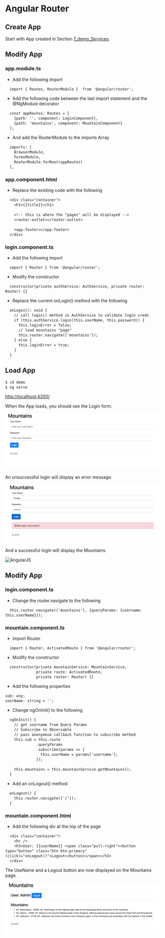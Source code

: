 # Angular Router

## Create App
Start with App created in Section [7_demo_Services](https://github.com/RobertFrenette/E-31_Spring_2018/tree/master/17_Angular/7_demo_Services).

## Modify App


### app.module.ts
+ Add the following import
```
  import { Routes, RouterModule }  from '@angular/router';
```

+ Add the following code between the last import statement and the @NgModule decorator
```
  const appRoutes: Routes = [
    {path: '', component: LoginComponent},
    {path: 'mountains', component: MountainComponent}
  ];
```

+ And add the RouterModule to the imports Array
```
  imports: [
    BrowserModule,
    FormsModule,
    RouterModule.forRoot(appRoutes)
  ],
```


### app.component.html
+ Replace the existing code with the following
```
  <div class="container">
    <h1>{{title}}</h1>

    <!-- this is where the "pages" will be displayed -->
    <router-outlet></router-outlet>

    <app-footer></app-footer>
  </div>
```


### login.component.ts
+ Add the following import
```
  import { Router } from '@angular/router';
```

+ Modify the constructor
```
  constructor(private authService: AuthService, private router: Router) {}
```

+ Replace the current onLogin() method with the following
```
  onLogin(): void {
    // call login() method in AuthService to validate login creds
    if (this.authService.login(this.userName, this.password)) {
      this.loginError = false;
      // load mountains "page"
      this.router.navigate(['mountains']);
    } else {
      this.loginError = true;
    }
  }
```


## Load App
```
$ cd demo
$ ng serve
```

[http://localhost:4200/](http://localhost:4200/)


When the App loads, you should see the Login form.


![AngularJS](img/img_1.png?raw=true "AngularJS")


An unsuccessful login will display an error message.


![AngularJS](img/img_2.png?raw=true "AngularJS")


And a successful login will display the Mountains.


![AngularJS](img/ex_3.png?raw=true "AngularJS")


## Modify App

### login.component.ts
+ Change the router.navigate to the following
```
  this.router.navigate(['mountains'], {queryParams: {username: this.userName}});
```


### mountain.component.ts
+ Import Router
```
  import { Router, ActivatedRoute } from '@angular/router';
```

+ Modify the constructor
```
  constructor(private mountainService: MountainService,
              private route: ActivatedRoute,
              private router: Router) {}
```

+ Add the following properties
```
sub: any;
userName: string = '';
```

+ Change ngOnInit() to the following
```
  ngOnInit() {
    // get username from Query Params
    // Subscribe to Observable
    // pass anonymoue callback function to subscribe method
    this.sub = this.route
              .queryParams
              .subscribe(params => {
                this.userName = params['username'];
              });
    
    this.mountains = this.mountainService.getMountains();
  }
```

+ Add an onLogout() method
```
  onLogout() {
    this.router.navigate(['/']);
  }
```


### mountain.component.html
+ Add the following div at the top of the page
```
  <div class="container">
    <hr />
    <h3>User: {{userName}} <span class="pull-right"><button type="button" class="btn btn-primary" (click)="onLogout()">Logout</button></span></h3>
  </div>
```


The UseName and a Logout button are now displayed on the Mountains page.


![AngularJS](img/img_4.png?raw=true "AngularJS")
